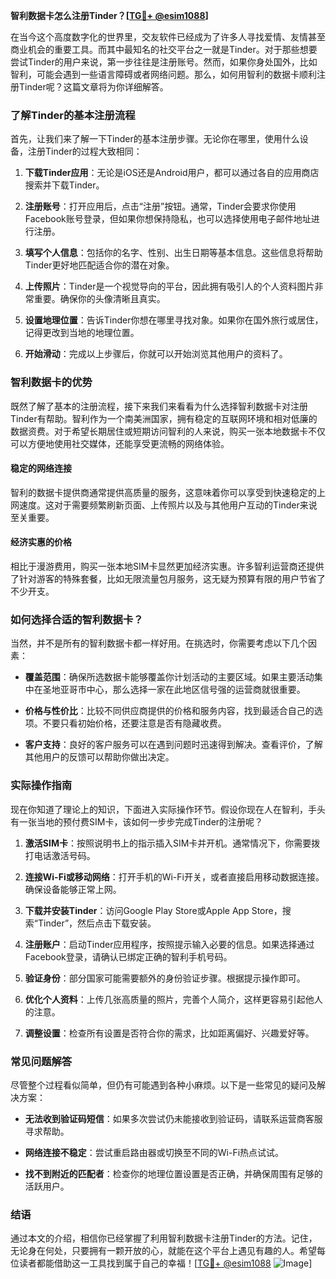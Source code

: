 **智利数据卡怎么注册Tinder？[[TG💪+ @esim1088](https://t.me/s/esim1088)]**

在当今这个高度数字化的世界里，交友软件已经成为了许多人寻找爱情、友情甚至商业机会的重要工具。而其中最知名的社交平台之一就是Tinder。对于那些想要尝试Tinder的用户来说，第一步往往是注册账号。然而，如果你身处国外，比如智利，可能会遇到一些语言障碍或者网络问题。那么，如何用智利的数据卡顺利注册Tinder呢？这篇文章将为你详细解答。

### 了解Tinder的基本注册流程

首先，让我们来了解一下Tinder的基本注册步骤。无论你在哪里，使用什么设备，注册Tinder的过程大致相同：

1. **下载Tinder应用**：无论是iOS还是Android用户，都可以通过各自的应用商店搜索并下载Tinder。
   
2. **注册账号**：打开应用后，点击“注册”按钮。通常，Tinder会要求你使用Facebook账号登录，但如果你想保持隐私，也可以选择使用电子邮件地址进行注册。

3. **填写个人信息**：包括你的名字、性别、出生日期等基本信息。这些信息将帮助Tinder更好地匹配适合你的潜在对象。

4. **上传照片**：Tinder是一个视觉导向的平台，因此拥有吸引人的个人资料图片非常重要。确保你的头像清晰且真实。

5. **设置地理位置**：告诉Tinder你想在哪里寻找对象。如果你在国外旅行或居住，记得更改到当地的地理位置。

6. **开始滑动**：完成以上步骤后，你就可以开始浏览其他用户的资料了。

### 智利数据卡的优势

既然了解了基本的注册流程，接下来我们来看看为什么选择智利数据卡对注册Tinder有帮助。智利作为一个南美洲国家，拥有稳定的互联网环境和相对低廉的数据资费。对于希望长期居住或短期访问智利的人来说，购买一张本地数据卡不仅可以方便地使用社交媒体，还能享受更流畅的网络体验。

#### 稳定的网络连接

智利的数据卡提供商通常提供高质量的服务，这意味着你可以享受到快速稳定的上网速度。这对于需要频繁刷新页面、上传照片以及与其他用户互动的Tinder来说至关重要。

#### 经济实惠的价格

相比于漫游费用，购买一张本地SIM卡显然更加经济实惠。许多智利运营商还提供了针对游客的特殊套餐，比如无限流量包月服务，这无疑为预算有限的用户节省了不少开支。

### 如何选择合适的智利数据卡？

当然，并不是所有的智利数据卡都一样好用。在挑选时，你需要考虑以下几个因素：

- **覆盖范围**：确保所选数据卡能够覆盖你计划活动的主要区域。如果主要活动集中在圣地亚哥市中心，那么选择一家在此地区信号强的运营商就很重要。
  
- **价格与性价比**：比较不同供应商提供的价格和服务内容，找到最适合自己的选项。不要只看初始价格，还要注意是否有隐藏收费。

- **客户支持**：良好的客户服务可以在遇到问题时迅速得到解决。查看评价，了解其他用户的反馈可以帮助你做出决定。

### 实际操作指南

现在你知道了理论上的知识，下面进入实际操作环节。假设你现在人在智利，手头有一张当地的预付费SIM卡，该如何一步步完成Tinder的注册呢？

1. **激活SIM卡**：按照说明书上的指示插入SIM卡并开机。通常情况下，你需要拨打电话激活号码。

2. **连接Wi-Fi或移动网络**：打开手机的Wi-Fi开关，或者直接启用移动数据连接。确保设备能够正常上网。

3. **下载并安装Tinder**：访问Google Play Store或Apple App Store，搜索“Tinder”，然后点击下载安装。

4. **注册账户**：启动Tinder应用程序，按照提示输入必要的信息。如果选择通过Facebook登录，请确认已绑定正确的智利手机号码。

5. **验证身份**：部分国家可能需要额外的身份验证步骤。根据提示操作即可。

6. **优化个人资料**：上传几张高质量的照片，完善个人简介，这样更容易引起他人的注意。

7. **调整设置**：检查所有设置是否符合你的需求，比如距离偏好、兴趣爱好等。

### 常见问题解答

尽管整个过程看似简单，但仍有可能遇到各种小麻烦。以下是一些常见的疑问及解决方案：

- **无法收到验证码短信**：如果多次尝试仍未能接收到验证码，请联系运营商客服寻求帮助。
  
- **网络连接不稳定**：尝试重启路由器或切换至不同的Wi-Fi热点试试。

- **找不到附近的匹配者**：检查你的地理位置设置是否正确，并确保周围有足够的活跃用户。

### 结语

通过本文的介绍，相信你已经掌握了利用智利数据卡注册Tinder的方法。记住，无论身在何处，只要拥有一颗开放的心，就能在这个平台上遇见有趣的人。希望每位读者都能借助这一工具找到属于自己的幸福！[[TG💪+ @esim1088](https://t.me/s/esim1088) ![Image](https://i.postimg.cc/4NQfJmqS/Snipaste-2025-05-13-00-14-12.png)]
